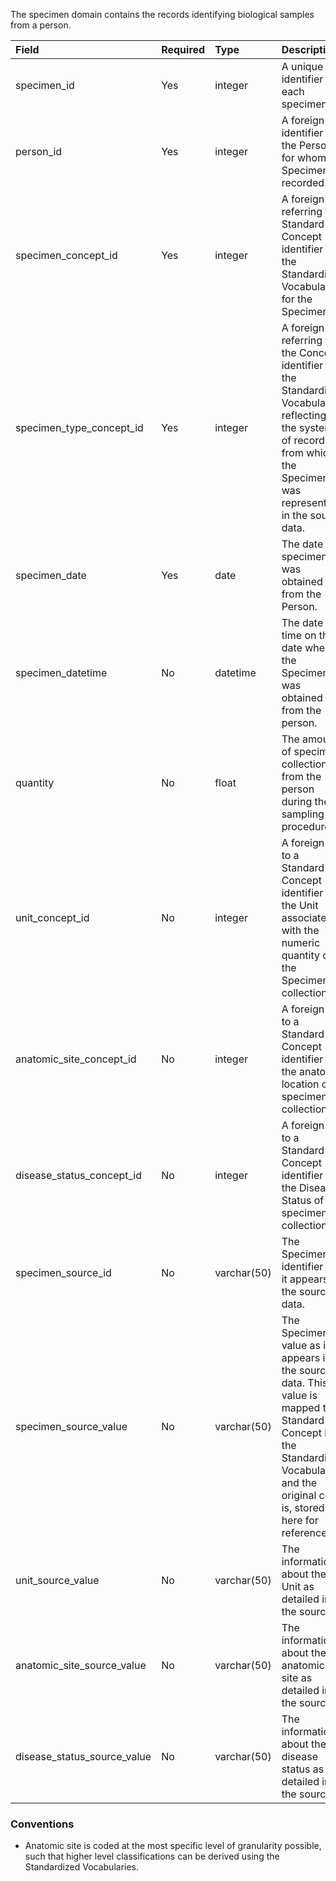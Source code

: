 The specimen domain contains the records identifying biological samples from a person.
 
Field|Required|Type|Description
:-----------------------------|:--------|:------------|:------------------------------------------------------
|specimen_id|Yes|integer|A unique identifier for each specimen.|
|person_id|Yes|integer|A foreign key identifier to the Person for whom the Specimen is recorded.|
|specimen_concept_id|Yes|integer|A foreign key referring to a Standard Concept identifier in the Standardized Vocabularies for the Specimen.|
|specimen_type_concept_id|Yes|integer|A foreign key referring to the Concept identifier in the Standardized Vocabularies reflecting the system of record from which the Specimen was represented in the source data.|
|specimen_date|Yes|date|The date the specimen was obtained from the Person.|
|specimen_datetime|No|datetime|The date and time on the date when the Specimen was obtained from the person.|
|quantity|No|float|The amount of specimen collection from the person during the sampling procedure.|
|unit_concept_id|No|integer|A foreign key to a Standard Concept identifier for the Unit associated with the numeric quantity of the Specimen collection.|
|anatomic_site_concept_id|No|integer|A foreign key to a Standard Concept identifier for the anatomic location of specimen collection.|
|disease_status_concept_id|No|integer|A foreign key to a Standard Concept identifier for the Disease Status of specimen collection.|
|specimen_source_id|No|varchar(50)|The Specimen identifier as it appears in the source data.|
|specimen_source_value|No|varchar(50)|The Specimen value as it appears in the source data. This value is mapped to a Standard Concept in the Standardized Vocabularies and the original code is, stored here for reference.|
|unit_source_value|No|varchar(50)|The information about the Unit as detailed in the source.|
|anatomic_site_source_value|No|varchar(50)|The information about the anatomic site as detailed in the source.|
|disease_status_source_value|No|varchar(50)|The information about the disease status as detailed in the source.|

### Conventions 
  * Anatomic site is coded at the most specific level of granularity possible, such that higher level classifications can be derived using the Standardized Vocabularies.